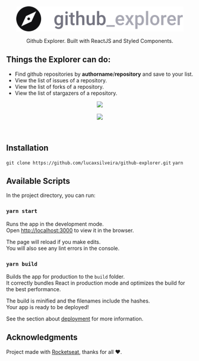 <br />
<p align="center">
  <a>
    <img alt="Github Explore" title="Github Explore" src="/public/logo.svg" width="450">
  </a>
</p>

<p align="center">
  Github Explorer. Built with ReactJS and Styled Components.
</p>

## Things the Explorer can do:

* Find github repositories by **authorname**/**repository** and save to your list.
* View the list of issues of a repository.
* View the list of forks of a repository.
* View the list of stargazers of a repository.

<p align="center">
  <img src="https://i.imgur.com/qhXODnA.png" width=700>
</p>

<p align="center">
  <img src="https://i.imgur.com/ck8uQ2i.png" width=700>
</p>

<br>

## Installation

`git clone https://github.com/lucaxsilveira/github-explorer.git`
`yarn`

## Available Scripts

In the project directory, you can run:

### `yarn start`

Runs the app in the development mode.<br />
Open [http://localhost:3000](http://localhost:3000) to view it in the browser.

The page will reload if you make edits.<br />
You will also see any lint errors in the console.

### `yarn build`

Builds the app for production to the `build` folder.<br />
It correctly bundles React in production mode and optimizes the build for the best performance.

The build is minified and the filenames include the hashes.<br />
Your app is ready to be deployed!

See the section about [deployment](https://facebook.github.io/create-react-app/docs/deployment) for more information.


## Acknowledgments

Project made with [Rocketseat](https://rocketseat.com.br/), thanks for all :heart:. 
